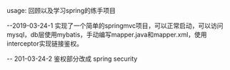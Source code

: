 usage: 回顾以及学习spring的练手项目

--2019-03-24-1
实现了一个简单的springmvc项目，可以正常启动，可以访问mysql，db层使用mybatis，手动编写mapper.java和mapper.xml，使用interceptor实现链接鉴权。

-- 201-03-24-2
鉴权部分改成 spring security
